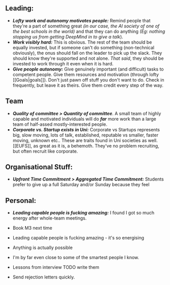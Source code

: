 ## Leading:
- ***Lofty work and autonomy motivates people:*** Remind people that they're a part of something great *(in our case, the AI society of one of the best schools in the world)* and that they can do anything *(Eg: nothing stopping us from getting DeepMind in to give a talk*).  
- ***Work visibly hard:*** This is obvious. The rest of the team should be equally invested, but if someone can't do something (non-technical obviously), the onus should fall on the leader to pick up the slack. They should know they're supported and not alone. *That said*, they should be invested to work through it even when it is hard.
- ***Give people autonomy:*** Give genuinely important (and difficult) tasks to competent people. Give them resources and motivation (through lofty [[Goals|goals]]). Don't just pawn off stuff you don't want to do. Check in frequently, but leave it as theirs. Give them credit every step of the way. 

## Team
- ***Quality of committee > Quantity of committee***. A small team of highly capable and motivated individuals will do ***far*** more work than a large team of half-assed mostly-interested people. 
- ***Corporate vs. Startup exists in Uni:*** Corporate vs Startups represents big, slow moving, lots of talk, established, reputable vs smaller, faster moving, unknown etc.. These are traits found in Uni societies as well. [[EUFS]], as great as it is, a behemoth. They've no problem recruiting, but often recruit like corporate.  

## Organisational Stuff:
- ***Upfront Time Commitment > Aggregated Time Commitment:*** Students prefer to give up a full Saturday and/or Sunday because they feel 

## Personal:
- ***Leading capable people is fucking amazing:*** I found I got so much energy after whole-team meetings. 


- Book M3 next time
- Leading capable people is fucking amazing - it's so energising
- Anything is actually possible
- I'm by far even close to some of the smartest people I know. 
- Lessons from interview TODO write them
- Send rejection letters quickly.